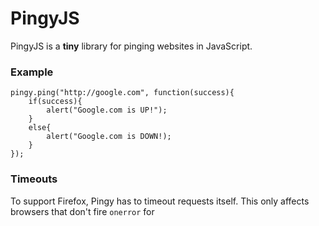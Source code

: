 PingyJS
=======
PingyJS is a **tiny** library for pinging websites in JavaScript.

### Example
```
pingy.ping("http://google.com", function(success){
    if(success){
        alert("Google.com is UP!");
    }
    else{
        alert("Google.com is DOWN!);
    }
});
```

### Timeouts
To support Firefox, Pingy has to timeout requests itself. This only affects browsers that don't fire `onerror` for <script> not found errors. This timeout can cause requests to get mixed up when firing requests in quick succession. You can check if Pingy is using timeouts using
```pingy.usesTimeout()```
**Note:** Even if a browser supports `onerror` for <script> not found errors, `usesTimeout()` will return `true` until Pingy can complete a test.

### Caveats 
* Can't ping things in parallel, it handles the queuing though, so that's a plus.
* Signals can get crossed if your website is written in an icky fashion.
* Can't ping using .js files as Pingy depends on a JSONP style hack. 